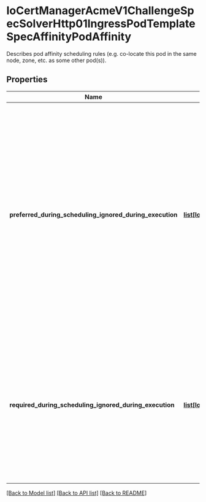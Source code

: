 # IoCertManagerAcmeV1ChallengeSpecSolverHttp01IngressPodTemplateSpecAffinityPodAffinity

Describes pod affinity scheduling rules (e.g. co-locate this pod in the same node, zone, etc. as some other pod(s)).
## Properties
Name | Type | Description | Notes
------------ | ------------- | ------------- | -------------
**preferred_during_scheduling_ignored_during_execution** | [**list[IoCertManagerAcmeV1ChallengeSpecSolverHttp01IngressPodTemplateSpecAffinityPodAffinityPreferredDuringSchedulingIgnoredDuringExecution]**](IoCertManagerAcmeV1ChallengeSpecSolverHttp01IngressPodTemplateSpecAffinityPodAffinityPreferredDuringSchedulingIgnoredDuringExecution.md) | The scheduler will prefer to schedule pods to nodes that satisfy the affinity expressions specified by this field, but it may choose a node that violates one or more of the expressions. The node that is most preferred is the one with the greatest sum of weights, i.e. for each node that meets all of the scheduling requirements (resource request, requiredDuringScheduling affinity expressions, etc.), compute a sum by iterating through the elements of this field and adding \&quot;weight\&quot; to the sum if the node has pods which matches the corresponding podAffinityTerm; the node(s) with the highest sum are the most preferred. | [optional] 
**required_during_scheduling_ignored_during_execution** | [**list[IoCertManagerAcmeV1ChallengeSpecSolverHttp01IngressPodTemplateSpecAffinityPodAffinityRequiredDuringSchedulingIgnoredDuringExecution]**](IoCertManagerAcmeV1ChallengeSpecSolverHttp01IngressPodTemplateSpecAffinityPodAffinityRequiredDuringSchedulingIgnoredDuringExecution.md) | If the affinity requirements specified by this field are not met at scheduling time, the pod will not be scheduled onto the node. If the affinity requirements specified by this field cease to be met at some point during pod execution (e.g. due to a pod label update), the system may or may not try to eventually evict the pod from its node. When there are multiple elements, the lists of nodes corresponding to each podAffinityTerm are intersected, i.e. all terms must be satisfied. | [optional] 

[[Back to Model list]](../README.md#documentation-for-models) [[Back to API list]](../README.md#documentation-for-api-endpoints) [[Back to README]](../README.md)


